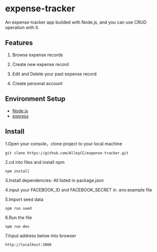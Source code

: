 # expense-tracker

 An expense-tracker app builded with Node.js, and you can use CRUD operation with it.
 
 ## Features 

1. Browse expense records

2. Create new expense record      

3. Edit and Delete your past expense record

4. Create personal account
 
 ## Environment Setup
 - [Node.js](https://nodejs.org/en/) 
 - [express](https://www.npmjs.com/package/express)

 ## Install 
 
 1.Open your console，clone project to your local machine
 ```
 git clone https://github.com/AlleyCC/expense-tracker.git
 ```
 2.cd into files and install npm
 ```
 npm install
 ```
 
 3.Install dependencies: All listed in package.json
 
 4.input your FACEBOOK_ID and FACEBOOK_SECRET in .env.example file
 
 5.Import seed data
 ```
 npm run seed
 ```
 6.Run the file
 ```
 npm run dev
 ```
 7.Input address below into browser
 ```
 http://localhost:3000
 ```

